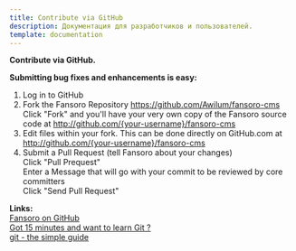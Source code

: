 ```yaml
---
title: Contribute via GitHub
description: Документация для разработчиков и пользователей.
template: documentation
---
```


**Contribute via GitHub.**  

**Submitting bug fixes and enhancements is easy:**  

1. Log in to GitHub  
2. Fork the Fansoro Repository https://github.com/Awilum/fansoro-cms  
    Click "Fork" and you'll have your very own copy of the Fansoro source code at http://github.com/{your-username}/fansoro-cms  
3. Edit files within your fork. This can be done directly on GitHub.com at http://github.com/{your-username}/fansoro-cms  
4. Submit a Pull Request (tell Fansoro about your changes)  
    Click "Pull Prequest"  
    Enter a Message that will go with your commit to be reviewed by core committers  
    Click "Send Pull Request"  

**Links:**  
[Fansoro on GitHub](https://github.com/Awilum/fansoro-cms/)  
[Got 15 minutes and want to learn Git ?](http://try.github.com/levels/1/challenges/1)  
[git - the simple guide](http://rogerdudler.github.com/git-guide/)  
